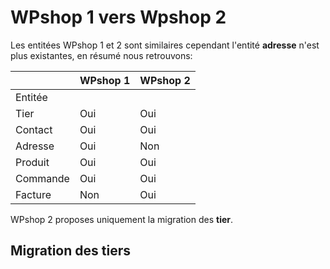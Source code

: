 # WPshop 1 vers Wpshop 2

Les entitées WPshop 1 et 2 sont similaires cependant l'entité **adresse** n'est plus existantes, en résumé nous retrouvons:

|          | WPshop 1 | WPshop 2 |
| -------- | -------- | -------- |
| Entitée  |          |          |
| Tier     | Oui      | Oui      |
| Contact  | Oui      | Oui      |
| Adresse  | Oui      | Non      |
| Produit  | Oui      | Oui      |
| Commande | Oui      | Oui      |
| Facture  | Non      | Oui      |

WPshop 2 proposes uniquement la migration des **tier**.

## Migration des tiers

